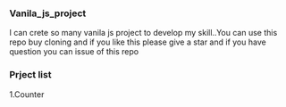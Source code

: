 ### Vanila_js_project 
<P>I can crete so many vanila js project to develop my skill..You can use this repo buy cloning and if you like this please give a star and if you have question you can issue of this repo</p>

### Prject list
1.Counter
